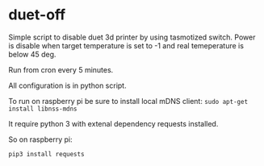 # duet-off

Simple script to disable duet 3d printer by using tasmotized switch.
Power is disable when target temperature is set to -1 and real temeperature is below 45 deg.

Run from cron every 5 minutes.

All configuration is in python script.


To run on raspberry pi be sure to install local mDNS client:
```sudo apt-get install libnss-mdns```

It require python 3 with extenal dependency requests installed.

So on raspberry pi:
```sudo apt install python3 python3-pip
pip3 install requests
```

